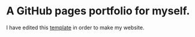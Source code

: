 # A GitHub pages portfolio for myself.
I have edited this [template](https://www.themezy.com/free-website-templates/16-free-responsive-portfolio-template) in order to make my website.